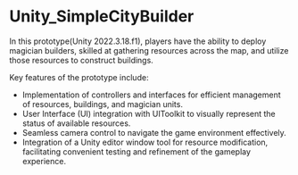 # Unity_SimpleCityBuilder
In this prototype(Unity 2022.3.18.f1), players have the ability to deploy magician builders, skilled at gathering resources across the map, and utilize those resources to construct buildings.
 
Key features of the prototype include:
- Implementation of controllers and interfaces for efficient management of resources, buildings, and magician units.
- User Interface (UI) integration with UIToolkit to visually represent the status of available resources.
- Seamless camera control to navigate the game environment effectively.
- Integration of a Unity editor window tool for resource modification, facilitating convenient testing and refinement of the gameplay experience.
